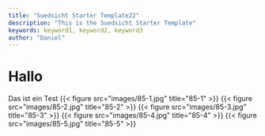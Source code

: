 ```yaml
---
title: "Suedsicht Starter Template22"
description: "This is the Suedsicht Starter Template"
keywords: keyword1, keyword2, keyword3
author: "Daniel"
---
```

# Hallo

Das ist ein Test
{{< figure src="images/85-1.jpg" title="85-1" >}}
{{< figure src="images/85-2.jpg" title="85-2" >}}
{{< figure src="images/85-3.jpg" title="85-3" >}}
{{< figure src="images/85-4.jpg" title="85-4" >}}
{{< figure src="images/85-5.jpg" title="85-5" >}}
